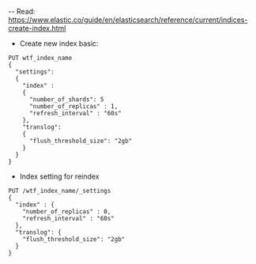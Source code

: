 -- Read: https://www.elastic.co/guide/en/elasticsearch/reference/current/indices-create-index.html
- Create new index basic:
```
PUT wtf_index_name
{
  "settings":
  {
    "index" : 
    {
      "number_of_shards": 5
      "number_of_replicas" : 1,
      "refresh_interval" : "60s"
    },
    "translog": 
    {
      "flush_threshold_size": "2gb"
    }
  }
}
```


- Index setting for reindex
```
PUT /wtf_index_name/_settings
{
  "index" : {
    "number_of_replicas" : 0,
    "refresh_interval" : "60s"
  },
  "translog": {
    "flush_threshold_size": "2gb"
  }
}
```
